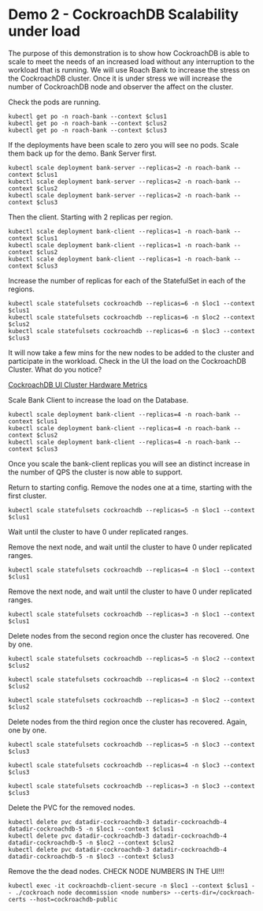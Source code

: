 # Demo 2 - CockroachDB Scalability under load

The purpose of this demonstration is to show how CockroachDB is able to scale to meet the needs of an increased load without any interruption to the workload that is running. We will use Roach Bank to increase the stress on  the CockroachDB cluster. Once it is under stress we will increase the number of CockroachDB node and observer the affect on the cluster.

Check the pods are running.
```
kubectl get po -n roach-bank --context $clus1
kubectl get po -n roach-bank --context $clus2
kubectl get po -n roach-bank --context $clus3
```

If the deployments have been scale to zero you will see no pods. Scale them back up for the demo.
Bank Server first.
```
kubectl scale deployment bank-server --replicas=2 -n roach-bank --context $clus1
kubectl scale deployment bank-server --replicas=2 -n roach-bank --context $clus2
kubectl scale deployment bank-server --replicas=2 -n roach-bank --context $clus3
```

Then the client. Starting with 2 replicas per region.
```
kubectl scale deployment bank-client --replicas=1 -n roach-bank --context $clus1
kubectl scale deployment bank-client --replicas=1 -n roach-bank --context $clus2
kubectl scale deployment bank-client --replicas=1 -n roach-bank --context $clus3
```

Increase the number of replicas for each of the StatefulSet in each of the regions.
```
kubectl scale statefulsets cockroachdb --replicas=6 -n $loc1 --context $clus1
kubectl scale statefulsets cockroachdb --replicas=6 -n $loc2 --context $clus2
kubectl scale statefulsets cockroachdb --replicas=6 -n $loc3 --context $clus3
```

It will now take a few mins for the new nodes to be added to the cluster and participate in the workload.
Check in the UI the load on the CockroachDB Cluster. What do you notice?

[CockroachDB UI Cluster Hardware Metrics](https://uksouth.mikebookham.co.uk:8080/#/metrics/hardware/cluster)

Scale Bank Client to increase the load on the Database.
```
kubectl scale deployment bank-client --replicas=4 -n roach-bank --context $clus1
kubectl scale deployment bank-client --replicas=4 -n roach-bank --context $clus2
kubectl scale deployment bank-client --replicas=4 -n roach-bank --context $clus3
```

Once you scale the bank-client replicas you will see an distinct increase in the number of QPS the cluster is now able to support.


Return to starting config. Remove the nodes one at a time, starting with the first cluster.
```
kubectl scale statefulsets cockroachdb --replicas=5 -n $loc1 --context $clus1
```
Wait until the cluster to have 0 under replicated ranges.


Remove the next node, and wait until the cluster to have 0 under replicated ranges.
```
kubectl scale statefulsets cockroachdb --replicas=4 -n $loc1 --context $clus1
```

Remove the next node, and wait until the cluster to have 0 under replicated ranges.
```
kubectl scale statefulsets cockroachdb --replicas=3 -n $loc1 --context $clus1
```

Delete nodes from the second region once the cluster has recovered. One by one.
```
kubectl scale statefulsets cockroachdb --replicas=5 -n $loc2 --context $clus2
```
```
kubectl scale statefulsets cockroachdb --replicas=4 -n $loc2 --context $clus2
```
```
kubectl scale statefulsets cockroachdb --replicas=3 -n $loc2 --context $clus2
```

Delete nodes from the third region once the cluster has recovered. Again, one by one.
```
kubectl scale statefulsets cockroachdb --replicas=5 -n $loc3 --context $clus3
```

```
kubectl scale statefulsets cockroachdb --replicas=4 -n $loc3 --context $clus3
```

```
kubectl scale statefulsets cockroachdb --replicas=3 -n $loc3 --context $clus3
```

Delete the PVC for the removed nodes.
```
kubectl delete pvc datadir-cockroachdb-3 datadir-cockroachdb-4 datadir-cockroachdb-5 -n $loc1 --context $clus1
kubectl delete pvc datadir-cockroachdb-3 datadir-cockroachdb-4 datadir-cockroachdb-5 -n $loc2 --context $clus2
kubectl delete pvc datadir-cockroachdb-3 datadir-cockroachdb-4 datadir-cockroachdb-5 -n $loc3 --context $clus3
```

Remove the the dead nodes. CHECK NODE NUMBERS IN THE UI!!!
```
kubectl exec -it cockroachdb-client-secure -n $loc1 --context $clus1 -- ./cockroach node decommission <node numbers> --certs-dir=/cockroach-certs --host=cockroachdb-public
```
